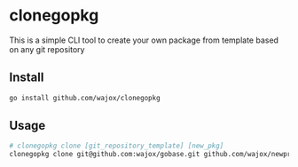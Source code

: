 # clonegopkg

This is a simple CLI tool to create your own package from template based on any git repository

## Install
```sh
go install github.com/wajox/clonegopkg
```

## Usage

```sh
# clonegopkg clone [git_repository_template] [new_pkg]
clonegopkg clone git@github.com:wajox/gobase.git github.com/wajox/newproject
```

